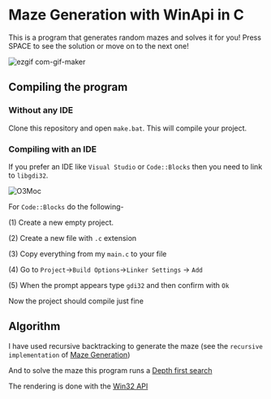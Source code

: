 # Maze Generation with WinApi in C
This is a program that generates random mazes and solves it for you! Press SPACE to see the solution or move on to the next one!

![ezgif com-gif-maker](https://user-images.githubusercontent.com/50050890/114009785-47f14a80-9885-11eb-9cfd-772d88c1fabb.gif)


## Compiling the program

### Without any IDE
Clone this repository and open `make.bat`. This will compile your project.

### Compiling with an IDE
If you prefer an IDE like `Visual Studio` or `Code::Blocks` then you need to link to `libgdi32`.

![O3Moc](https://user-images.githubusercontent.com/50050890/114013437-58a3bf80-9889-11eb-9293-7119f5c5c909.png)

For `Code::Blocks` do the following-

(1) Create a new empty project.

(2) Create a new file with `.c` extension

(3) Copy everything from my `main.c` to your file

(4) Go to `Project`->`Build Options`->`Linker Settings` -> `Add`

(5) When the prompt appears type `gdi32` and then confirm with `Ok`

Now the project should compile just fine


## Algorithm

I have used recursive backtracking to generate the maze (see the `recursive implementation` of <a href="https://en.wikipedia.org/wiki/Maze_generation_algorithm#Randomized_depth-first_search">Maze Generation</a>)

And to solve the maze this program runs a <a href="https://en.wikipedia.org/wiki/Depth-first_search">Depth first search</a>

The rendering is done with the <a href="https://docs.microsoft.com/en-us/windows/win32/">Win32 API</a>
